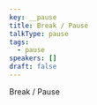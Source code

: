 ```yaml
---
key: __pause
title: Break / Pause
talkType: pause
tags:
  - pause
speakers: []
draft: false
---
```

Break / Pause